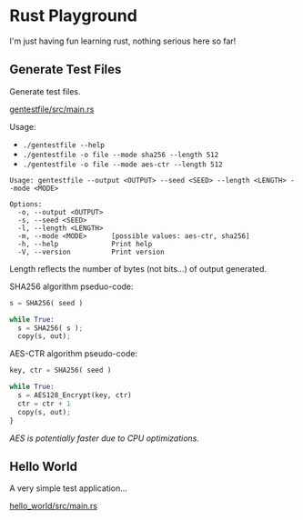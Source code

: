 # Rust Playground

I'm just having fun learning rust, nothing serious here so far!

## Generate Test Files

Generate test files.

[gentestfile/src/main.rs](gentestfile/src/main.rs)

Usage:
* `./gentestfile --help`
* `./gentestfile -o file --mode sha256 --length 512`
* `./gentestfile -o file --mode aes-ctr --length 512`

``` plain
Usage: gentestfile --output <OUTPUT> --seed <SEED> --length <LENGTH> --mode <MODE>

Options:
  -o, --output <OUTPUT>
  -s, --seed <SEED>
  -l, --length <LENGTH>
  -m, --mode <MODE>      [possible values: aes-ctr, sha256]
  -h, --help             Print help
  -V, --version          Print version
```

Length reflects the number of bytes (not bits...) of output generated.

SHA256 algorithm pseduo-code:

``` python
s = SHA256( seed )

while True:
  s = SHA256( s );
  copy(s, out);
```

AES-CTR algorithm pseudo-code:

``` python
key, ctr = SHA256( seed )

while True:
  s = AES128_Encrypt(key, ctr)
  ctr = ctr + 1
  copy(s, out);
}
```

_AES is potentially faster due to CPU optimizations._

## Hello World

A very simple test application...

[hello\_world/src/main.rs](hello_world/src/main.rs)

